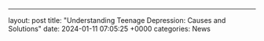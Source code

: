 ---
layout: post
title: "Understanding Teenage Depression: Causes and Solutions"
date:   2024-01-11 07:05:25 +0000
categories: News
